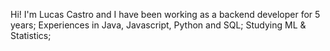 Hi! I'm Lucas Castro and I have been working as a backend developer for 5 years;
Experiences in Java, Javascript, Python and SQL;
Studying ML & Statistics;

